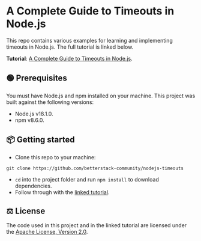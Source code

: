 # A Complete Guide to Timeouts in Node.js

This repo contains various examples for learning and implementing timeouts in
Node.js. The full tutorial is linked below.

**Tutorial**: [A Complete Guide to Timeouts in Node.js](https://betterstack.com/community/guides/scaling-nodejs/nodejs-timeouts/).

## 🟢 Prerequisites

You must have Node.js and npm installed on your machine. This project was built against the following versions:

- Node.js v18.1.0.
- npm v8.6.0.

## 📦 Getting started

- Clone this repo to your machine:

```shell
git clone https://github.com/betterstack-community/nodejs-timeouts
```

- `cd` into the project folder and run `npm install` to download dependencies.
- Follow through with the [linked tutorial](https://betterstack.com/community/guides/scaling-nodejs/nodejs-timeouts/).

## ⚖ License

The code used in this project and in the linked tutorial are licensed under the [Apache License, Version 2.0](LICENSE).
